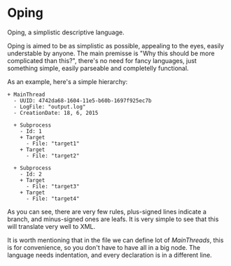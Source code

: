 # Oping
Oping, a simplistic descriptive language.

Oping is aimed to be as simplistic as possible, appealing to the eyes, easily understable by anyone. The main premisse is "Why this should be more complicated than this?", there's no need for fancy languages, just something simple, easily parseable and completelly functional.

As an example, here's a simple hierarchy:

```
+ MainThread
  - UUID: 4742da68-1604-11e5-b60b-1697f925ec7b
  - LogFile: "output.log"
  - CreationDate: 18, 6, 2015

  + Subprocess
    - Id: 1
    + Target
      - File: "target1"
    + Target
      - File: "target2"

  + Subprocess
    - Id: 2
    + Target
      - File: "target3"
    + Target
      - File: "target4"
```

As you can see, there are very few rules, plus-signed lines indicate a branch, and minus-signed ones are leafs. It is very simple to see that this will translate very well to XML.

It is worth mentioning that in the file we can define lot of *MainThreads*, this is for convenience, so you don't have to have all in a big node. The language needs indentation, and every declaration is in a different line.
